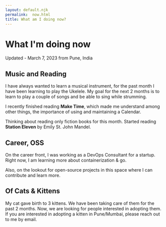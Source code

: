 ```yaml
---
layout: default.njk
permalink:  now.html
title: What am I doing now?
---
```

# What I'm doing now

Updated - March 7, 2023 from Pune, India

## Music and Reading

I have always wanted to learn a musical instrument, for the past month I have been learning to play the Ukelele. My goal for the next 2 months is to learn to play a couple of songs and be able to sing while strumming.

I recently finished reading **Make Time**, which made me understand among other things, the importance of using and maintaining a Calendar. 

Thinking about reading only fiction books for this month. Started reading **Station Eleven** by Emily St. John Mandel.


## Career, OSS

On the career front, I was working as a DevOps Consultant for a startup. Right now, I am learning more about containerization & go.

Also, on the lookout for open-source projects in this space where I can contribute and learn more.


## Of Cats & Kittens

My cat gave birth to 3 kittens. We have been taking care of them for the past 2 months. Now, we are looking for people interested in adopting them. If you are interested in adopting a kitten in Pune/Mumbai, please reach out to me by email.
